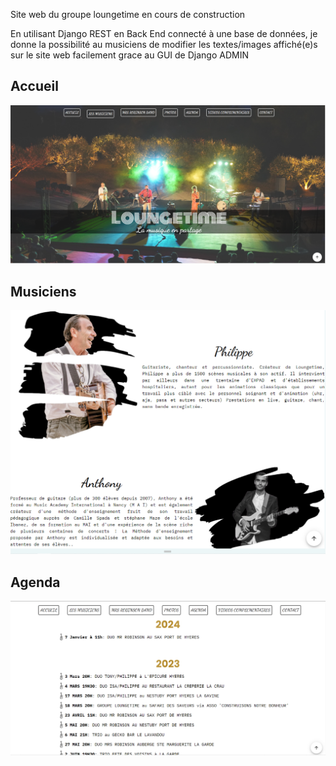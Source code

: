 Site web du groupe loungetime en cours de construction

En utilisant Django REST en Back End connecté à une base de données, je donne la possibilité au musiciens de modifier les textes/images affiché(e)s sur le site web facilement grace au GUI de Django ADMIN

## Accueil
![capture1](https://github.com/dvdmnc/loungetime/blob/main/loungetime-accueil.PNG)
## Musiciens
![capture1](https://github.com/dvdmnc/loungetime/blob/main/loungetime-musiciens.PNG)
## Agenda
![capture1](https://github.com/dvdmnc/loungetime/blob/main/loungetime%20agenda.PNG)
